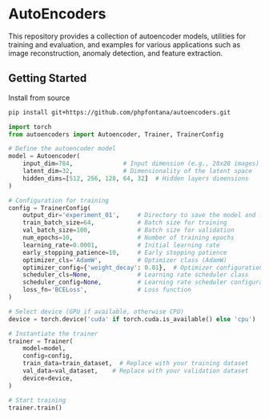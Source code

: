 # AutoEncoders
This repository provides a collection of autoencoder models, utilities for training and evaluation, and examples for various applications such as image reconstruction, anomaly detection, and feature extraction.

## Getting Started
Install from source
```bash
pip install git+https://github.com/phpfontana/autoencoders.git  
```

```python
import torch
from autoencoders import Autoencoder, Trainer, TrainerConfig

# Define the autoencoder model
model = Autoencoder(
    input_dim=784,              # Input dimension (e.g., 28x28 images)
    latent_dim=32,              # Dimensionality of the latent space
    hidden_dims=[512, 256, 128, 64, 32]  # Hidden layers dimensions
)

# Configuration for training
config = TrainerConfig(
    output_dir='experiment_01',     # Directory to save the model and logs
    train_batch_size=64,            # Batch size for training
    val_batch_size=100,             # Batch size for validation
    num_epochs=10,                  # Number of training epochs
    learning_rate=0.0001,           # Initial learning rate
    early_stopping_patience=10,     # Early stopping patience
    optimizer_cls='AdamW',          # Optimizer class (AdamW)
    optimizer_config={'weight_decay': 0.01},  # Optimizer configuration
    scheduler_cls=None,             # Learning rate scheduler class
    scheduler_config=None,          # Learning rate scheduler configuration
    loss_fn='BCELoss',              # Loss function
)

# Select device (GPU if available, otherwise CPU)
device = torch.device('cuda' if torch.cuda.is_available() else 'cpu')

# Instantiate the trainer
trainer = Trainer(
    model=model,
    config=config,
    train_data=train_dataset,  # Replace with your training dataset
    val_data=val_dataset,    # Replace with your validation dataset
    device=device,
)

# Start training
trainer.train()
```